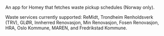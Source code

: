 An app for Homey that fetches waste pickup schedules (Norway only).

Waste services currently supported: ReMidt, Trondheim Renholdsverk (TRV), GLØR, Innherred Renovasjon, Min Renovasjon, Fosen Renovasjon, HRA, Oslo Kommune, MAREN, and Fredrikstad Kommune.
